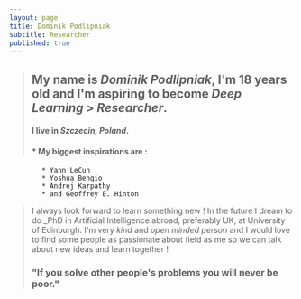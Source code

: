```yaml
---
layout: page
title: Dominik Podlipniak
subtitle: Researcher
published: true
---
```


> ## My name is _Dominik Podlipniak_, I'm 18 years old and I'm aspiring to become _Deep Learning   > Researcher_.
>
> #### I live in _Szczecin, Poland_.   
>
> #### * My biggest inspirations are : 
	   		* Yann LeCun
	        * Yoshua Bengio
	        * Andrej Karpathy
	        * and Geoffrey E. Hinton

> I always look forward to learn something new ! In the future
> I dream to do _PhD in Artificial Intelligence abroad, preferably UK, at University of Edinburgh.
> I'm very _kind_ and _open minded
> person_ and I would love to find some people as passionate about field as me so we can talk
> about new ideas and learn together !
>
> ### "If you solve other people's problems you will never be poor."
